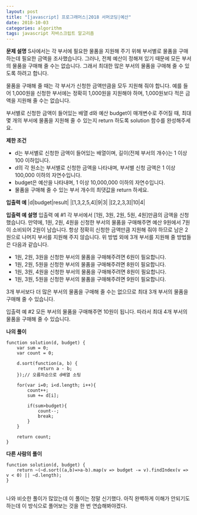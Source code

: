 ```yaml
---
layout: post
title: "[javascript] 프로그래머스|2018 서머코딩|예산"
date: 2018-10-03
categories: algorithm
tags: javascript 자바스크립트 알고리즘
---
```

**문제 설명**
S사에서는 각 부서에 필요한 물품을 지원해 주기 위해 부서별로 물품을 구매하는데 필요한 금액을 조사했습니다. 그러나, 전체 예산이 정해져 있기 때문에 모든 부서의 물품을 구매해 줄 수는 없습니다. 그래서 최대한 많은 부서의 물품을 구매해 줄 수 있도록 하려고 합니다.

물품을 구매해 줄 때는 각 부서가 신청한 금액만큼을 모두 지원해 줘야 합니다. 예를 들어 1,000원을 신청한 부서에는 정확히 1,000원을 지원해야 하며, 1,000원보다 적은 금액을 지원해 줄 수는 없습니다.

부서별로 신청한 금액이 들어있는 배열 d와 예산 budget이 매개변수로 주어질 때, 최대 몇 개의 부서에 물품을 지원해 줄 수 있는지 return 하도록 solution 함수를 완성해주세요.

**제한 조건**
- d는 부서별로 신청한 금액이 들어있는 배열이며, 길이(전체 부서의 개수)는 1 이상 100 이하입니다.
- d의 각 원소는 부서별로 신청한 금액을 나타내며, 부서별 신청 금액은 1 이상 100,000 이하의 자연수입니다.
- budget은 예산을 나타내며, 1 이상 10,000,000 이하의 자연수입니다.
- 물품을 구매해 줄 수 있는 부서 개수의 최댓값을 return 하세요.

**입출력 예**
|d|budget|result|
|[1,3,2,5,4]|9|3|
|[2,2,3,3]|10|4|


**입출력 예 설명**
입출력 예 #1
각 부서에서 [1원, 3원, 2원, 5원, 4원]만큼의 금액을 신청했습니다. 만약에, 1원, 2원, 4원을 신청한 부서의 물품을 구매해주면 예산 9원에서 7원이 소비되어 2원이 남습니다. 항상 정확히 신청한 금액만큼 지원해 줘야 하므로 남은 2원으로 나머지 부서를 지원해 주지 않습니다. 위 방법 외에 3개 부서를 지원해 줄 방법들은 다음과 같습니다.

- 1원, 2원, 3원을 신청한 부서의 물품을 구매해주려면 6원이 필요합니다.
- 1원, 2원, 5원을 신청한 부서의 물품을 구매해주려면 8원이 필요합니다.
- 1원, 3원, 4원을 신청한 부서의 물품을 구매해주려면 8원이 필요합니다.
- 1원, 3원, 5원을 신청한 부서의 물품을 구매해주려면 9원이 필요합니다.

3개 부서보다 더 많은 부서의 물품을 구매해 줄 수는 없으므로 최대 3개 부서의 물품을 구매해 줄 수 있습니다.

입출력 예 #2
모든 부서의 물품을 구매해주면 10원이 됩니다. 따라서 최대 4개 부서의 물품을 구매해 줄 수 있습니다.

**나의 풀이**
~~~
function solution(d, budget) {
    var sum = 0;
    var count = 0;

    d.sort(function(a, b) {
            return a - b;
    });// 오름차순으로 d배열 소팅

    for(var i=0; i<d.length; i++){
        count++;
        sum += d[i];

        if(sum>budget){
            count--;
            break;
        }
    }

    return count;
}
~~~

**다른 사람의 풀이**
~~~
function solution(d, budget) {
    return ~(~d.sort((a,b)=>a-b).map(v => budget -= v).findIndex(v => v < 0) || ~d.length);
}
~~~
<br>
나와 비슷한 풀이가 많았는데 이 풀이는 정말 신기했다. 아직 완벽하게 이해가 안되기도 하는데 이 방식으로 풀어보는 것을 한 번 연습해봐야겠다.
